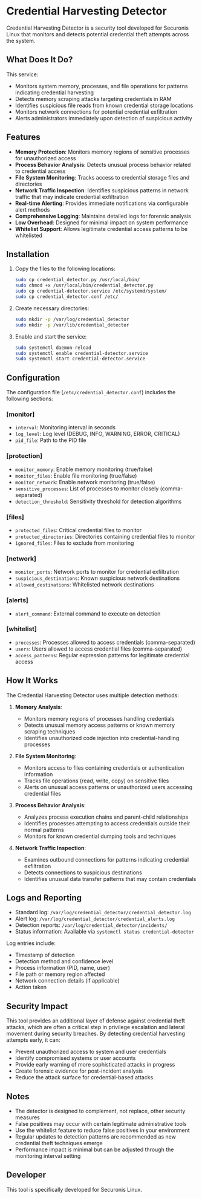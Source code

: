 # Credential Harvesting Detector

Credential Harvesting Detector is a security tool developed for Securonis Linux that monitors and detects potential credential theft attempts across the system.

## What Does It Do?

This service:

- Monitors system memory, processes, and file operations for patterns indicating credential harvesting
- Detects memory scraping attacks targeting credentials in RAM
- Identifies suspicious file reads from known credential storage locations
- Monitors network connections for potential credential exfiltration
- Alerts administrators immediately upon detection of suspicious activity

## Features

- **Memory Protection**: Monitors memory regions of sensitive processes for unauthorized access
- **Process Behavior Analysis**: Detects unusual process behavior related to credential access
- **File System Monitoring**: Tracks access to credential storage files and directories
- **Network Traffic Inspection**: Identifies suspicious patterns in network traffic that may indicate credential exfiltration
- **Real-time Alerting**: Provides immediate notifications via configurable alert methods
- **Comprehensive Logging**: Maintains detailed logs for forensic analysis
- **Low Overhead**: Designed for minimal impact on system performance
- **Whitelist Support**: Allows legitimate credential access patterns to be whitelisted

## Installation

1. Copy the files to the following locations:
   ```bash
   sudo cp credential_detector.py /usr/local/bin/
   sudo chmod +x /usr/local/bin/credential_detector.py
   sudo cp credential-detector.service /etc/systemd/system/
   sudo cp credential_detector.conf /etc/
   ```

2. Create necessary directories:
   ```bash
   sudo mkdir -p /var/log/credential_detector
   sudo mkdir -p /var/lib/credential_detector
   ```

3. Enable and start the service:
   ```bash
   sudo systemctl daemon-reload
   sudo systemctl enable credential-detector.service
   sudo systemctl start credential-detector.service
   ```

## Configuration

The configuration file (`/etc/credential_detector.conf`) includes the following sections:

### [monitor]
- `interval`: Monitoring interval in seconds
- `log_level`: Log level (DEBUG, INFO, WARNING, ERROR, CRITICAL)
- `pid_file`: Path to the PID file

### [protection]
- `monitor_memory`: Enable memory monitoring (true/false)
- `monitor_files`: Enable file monitoring (true/false)
- `monitor_network`: Enable network monitoring (true/false)
- `sensitive_processes`: List of processes to monitor closely (comma-separated)
- `detection_threshold`: Sensitivity threshold for detection algorithms

### [files]
- `protected_files`: Critical credential files to monitor
- `protected_directories`: Directories containing credential files to monitor
- `ignored_files`: Files to exclude from monitoring

### [network]
- `monitor_ports`: Network ports to monitor for credential exfiltration
- `suspicious_destinations`: Known suspicious network destinations
- `allowed_destinations`: Whitelisted network destinations

### [alerts]

- `alert_command`: External command to execute on detection

### [whitelist]
- `processes`: Processes allowed to access credentials (comma-separated)
- `users`: Users allowed to access credential files (comma-separated)
- `access_patterns`: Regular expression patterns for legitimate credential access

## How It Works

The Credential Harvesting Detector uses multiple detection methods:

1. **Memory Analysis**:
   - Monitors memory regions of processes handling credentials
   - Detects unusual memory access patterns or known memory scraping techniques
   - Identifies unauthorized code injection into credential-handling processes

2. **File System Monitoring**:
   - Monitors access to files containing credentials or authentication information
   - Tracks file operations (read, write, copy) on sensitive files
   - Alerts on unusual access patterns or unauthorized users accessing credential files

3. **Process Behavior Analysis**:
   - Analyzes process execution chains and parent-child relationships
   - Identifies processes attempting to access credentials outside their normal patterns
   - Monitors for known credential dumping tools and techniques

4. **Network Traffic Inspection**:
   - Examines outbound connections for patterns indicating credential exfiltration
   - Detects connections to suspicious destinations
   - Identifies unusual data transfer patterns that may contain credentials

## Logs and Reporting

- Standard log: `/var/log/credential_detector/credential_detector.log`
- Alert log: `/var/log/credential_detector/credential_alerts.log`
- Detection reports: `/var/log/credential_detector/incidents/`
- Status information: Available via `systemctl status credential-detector`

Log entries include:
- Timestamp of detection
- Detection method and confidence level
- Process information (PID, name, user)
- File path or memory region affected
- Network connection details (if applicable)
- Action taken

## Security Impact

This tool provides an additional layer of defense against credential theft attacks, which are often a critical step in privilege escalation and lateral movement during security breaches. By detecting credential harvesting attempts early, it can:

- Prevent unauthorized access to system and user credentials
- Identify compromised systems or user accounts
- Provide early warning of more sophisticated attacks in progress
- Create forensic evidence for post-incident analysis
- Reduce the attack surface for credential-based attacks

## Notes

- The detector is designed to complement, not replace, other security measures
- False positives may occur with certain legitimate administrative tools
- Use the whitelist feature to reduce false positives in your environment
- Regular updates to detection patterns are recommended as new credential theft techniques emerge
- Performance impact is minimal but can be adjusted through the monitoring interval setting

## Developer

This tool is specifically developed for Securonis Linux.